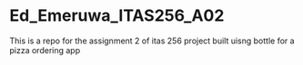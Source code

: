 # Ed_Emeruwa_ITAS256_A02
This is a repo for the assignment 2 of itas 256 project built uisng bottle for a pizza ordering app
